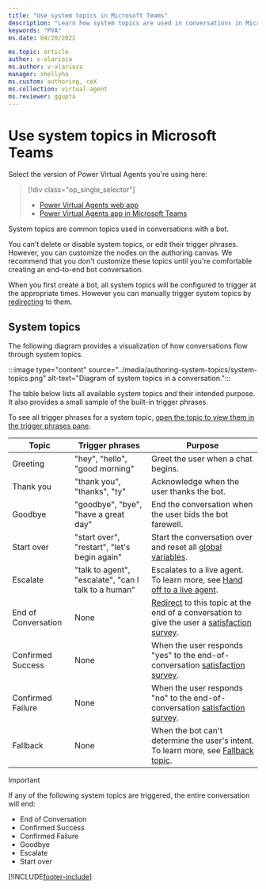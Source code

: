 ```yaml
---
title: "Use system topics in Microsoft Teams"
description: "Learn how system topics are used in conversations in Microsoft Teams."
keywords: "PVA"
ms.date: 04/20/2022

ms.topic: article
author: v-alarioza
ms.author: v-alarioza
manager: shellyha
ms.custom: authoring, ceX
ms.collection: virtual-agent
ms.reviewer: ggupta
---
```


# Use system topics in Microsoft Teams

Select the version of Power Virtual Agents you're using here:

> [!div class="op_single_selector"]
>
> - [Power Virtual Agents web app](../authoring-system-topics.md)
> - [Power Virtual Agents app in Microsoft Teams](authoring-system-topics-teams.md)

System topics are common topics used in conversations with a bot.

You can't delete or disable system topics, or edit their trigger phrases. However, you can customize the nodes on the authoring canvas. We recommend that you don't customize these topics until you're comfortable creating an end-to-end bot conversation.

When you first create a bot, all system topics will be configured to trigger at the appropriate times. However you can manually trigger system topics by [redirecting](authoring-create-edit-topics-teams.md#redirect-to-another-topic) to them.

## System topics

The following diagram provides a visualization of how conversations flow through system topics.

:::image type="content" source="../media/authoring-system-topics/system-topics.png" alt-text="Diagram of system topics in a conversation.":::

The table below lists all available system topics and their intended purpose. It also provides a small sample of the built-in trigger phrases.

To see all trigger phrases for a system topic, [open the topic to view them in the trigger phrases pane](authoring-create-edit-topics-teams.md#create-a-topic).

<!-- best viewed without wordwrap -->
| Topic               | Trigger phrases                                      | Purpose                                                                                                                                                                         |
| ------------------- | ---------------------------------------------------- | ------------------------------------------------------------------------------------------------------------------------------------------------------------------------------- |
| Greeting            | "hey", "hello", "good morning"                       | Greet the user when a chat begins.                                                                                                                                              |
| Thank you           | "thank you", "thanks", "ty"                          | Acknowledge when the user thanks the bot.                                                                                                                                       |
| Goodbye             | "goodbye", "bye", "have a great day"                 | End the conversation when the user bids the bot farewell.                                                                                                                       |
| Start over          | "start over", "restart", "let's begin again"         | Start the conversation over and reset all [global variables](authoring-variables-bot-teams.md).                                                                                       |
| Escalate            | "talk to agent", "escalate", "can I talk to a human" | Escalates to a live agent. To learn more, see [Hand off to a live agent](../advanced-hand-off.md).                                                                                |
| End of Conversation | None                                                 | [Redirect](authoring-create-edit-topics-teams.md#redirect-to-another-topic) to this topic at the end of a conversation to give the user a [satisfaction survey](analytics-csat-teams.md). |
| Confirmed Success   | None                                                 | When the user responds "yes" to the end-of-conversation [satisfaction survey](analytics-csat-teams.md).                                                                              |
| Confirmed Failure   | None                                                 | When the user responds "no" to the end-of-conversation [satisfaction survey](analytics-csat-teams.md).                                                                               |
| Fallback            | None                                                 | When the bot can't determine the user's intent. To learn more, see [Fallback topic](authoring-system-fallback-topic-teams.md).                                                        |

> [!IMPORTANT]
> If any of the following system topics are triggered, the entire conversation will end:
>
> - End of Conversation
> - Confirmed Success
> - Confirmed Failure
> - Goodbye
> - Escalate
> - Start over

[!INCLUDE[footer-include](../includes/footer-banner.md)]
